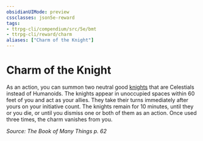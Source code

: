 ```yaml
---
obsidianUIMode: preview
cssclasses: json5e-reward
tags:
- ttrpg-cli/compendium/src/5e/bmt
- ttrpg-cli/reward/charm
aliases: ["Charm of the Knight"]
---
```

# Charm of the Knight

As an action, you can summon two neutral good [knights](knight-xmm.md) that are Celestials instead of Humanoids. The knights appear in unoccupied spaces within 60 feet of you and act as your allies. They take their turns immediately after yours on your initiative count. The knights remain for 10 minutes, until they or you die, or until you dismiss one or both of them as an action. Once used three times, the charm vanishes from you.

*Source: The Book of Many Things p. 62*